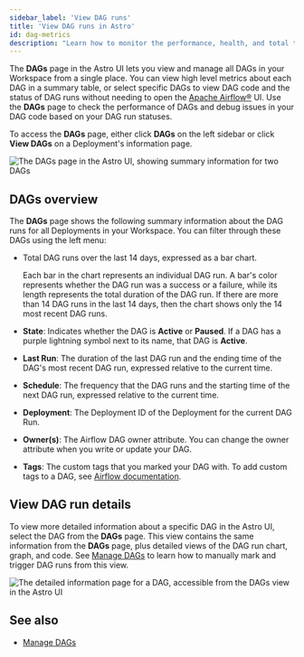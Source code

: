 ```yaml
---
sidebar_label: 'View DAG runs'
title: 'View DAG runs in Astro'
id: dag-metrics
description: "Learn how to monitor the performance, health, and total task volume across your Apache Airflow® DAGs. These metrics in Astro can help you with resource allocation and  troubleshooting."
---
```


The **DAGs** page in the Astro UI lets you view and manage all DAGs in your Workspace from a single place. You can view high level metrics about each DAG in a summary table, or select specific DAGs to view DAG code and the status of DAG runs without needing to open the [Apache Airflow®](https://airflow.apache.org) UI. Use the **DAGs** page to check the performance of DAGs and debug issues in your DAG code based on your DAG run statuses.

To access the **DAGs** page, either click **DAGs** on the left sidebar or click **View DAGs** on a Deployment's information page.

![The DAGs page in the Astro UI, showing summary information for two DAGs](/img/docs/dag-metrics.png)

## DAGs overview

The **DAGs** page shows the following summary information about the DAG runs for all Deployments in your Workspace. You can filter through these DAGs using the left menu:

- Total DAG runs over the last 14 days, expressed as a bar chart.

    Each bar in the chart represents an individual DAG run. A bar's color represents whether the DAG run was a success or a failure, while its length represents the total duration of the DAG run. If there are more than 14 DAG runs in the last 14 days, then the chart shows only the 14 most recent DAG runs.

- **State**: Indicates whether the DAG is **Active** or **Paused**. If a DAG has a purple lightning symbol next to its name, that DAG is **Active**.
- **Last Run**: The duration of the last DAG run and the ending time of the DAG's most recent DAG run, expressed relative to the current time.
- **Schedule**: The frequency that the DAG runs and the starting time of the next DAG run, expressed relative to the current time.
- **Deployment**:  The Deployment ID of the Deployment for the current DAG Run.
- **Owner(s)**: The Airflow DAG owner attribute. You can change the owner attribute when you write or update your DAG.
- **Tags**: The custom tags that you marked your DAG with. To add custom tags to a DAG, see [Airflow documentation](https://airflow.apache.org/docs/apache-airflow/stable/howto/add-dag-tags.html).

## View DAG run details

To view more detailed information about a specific DAG in the Astro UI, select the DAG from the **DAGs** page. This view contains the same information from the **DAGs** page, plus detailed views of the DAG run chart, graph, and code. See [Manage DAGs](manage-dags.md) to learn how to manually mark and trigger DAG runs from this view.

![The detailed information page for a DAG, accessible from the DAGs view in the Astro UI](/img/docs/dag-detail-metrics.png)

## See also 

- [Manage DAGs](manage-dags.md)


